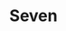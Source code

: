 ---
layout: post
title: Seven
director: David Fincher
year: 1995
cover: https://images.mubicdn.net/images/film/191/cache-8019-1699873010/image-w1280.jpg
imdb_id: tt0114369
---